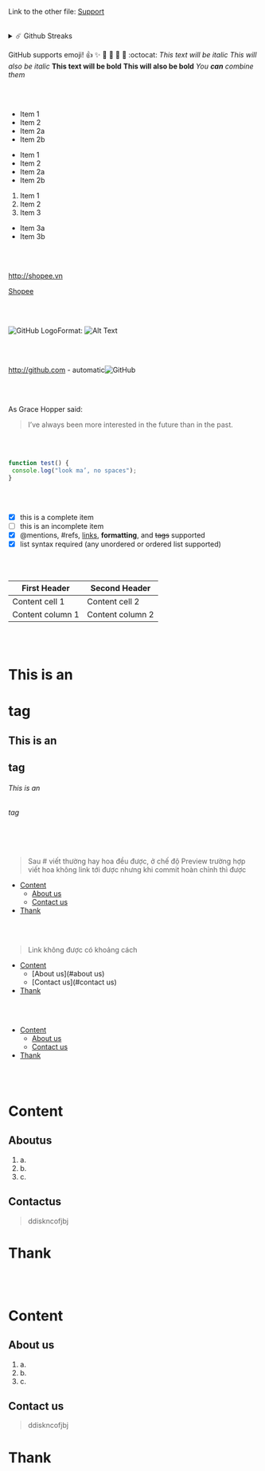 Link to the other file: [Support](support_demo.md)
<br>
</br>

<details>	
  <summary>☄️ Github Streaks</summary>

  <br />
  <img height="180em" src="https://github-readme-streak-stats.herokuapp.com/?user=iampavangandhi&hide_border=true" />
</details>

GitHub supports emoji!
:+1: :sparkles: :camel: :tada:
:rocket: :metal: :octocat: 
*This text will be italic*
_This will also be italic_
**This text will be bold**
__This will also be bold__
*You **can** combine them*

<br>
</br>

* Item 1
* Item 2
 * Item 2a
 * Item 2b

- Item 1
- Item 2
 - Item 2a
 - Item 2b

1. Item 1
2. Item 2
3. Item 3
 * Item 3a
 * Item 3b


<br>
</br>

http://shopee.vn

[Shopee](http://shopee.vn)

<br>
</br>

![GitHub Logo](/images/logo.png)Format: ![Alt Text](url)

<br>
</br>

http://github.com - automatic![GitHub](http://github.com)

<br>
</br>

As Grace Hopper said:
> I’ve always been more interested
> in the future than in the past.

<br>
</br>

```javascript
function test() {
 console.log("look ma’, no spaces");
}
```

<br>
</br>

- [x] this is a complete item
- [ ] this is an incomplete item
- [x] @mentions, #refs, [links](),
**formatting**, and <del>tags</del>
supported
- [x] list syntax required (any
unordered or ordered list
supported)

<br>
</br>

First Header | Second Header
------------ | -------------
Content cell 1 | Content cell 2
Content column 1 | Content column 2

<br>
</br>

# This is an <h1> tag
## This is an <h2> tag
###### This is an <h6> tag

<br>
</br>


> Sau # viết thường hay hoa đều được, ở chế độ Preview trường hợp viết hoa không link tới được nhưng khi commit hoàn chỉnh thì được
- [Content](#content)
  - [About us](#Aboutus)
  - [Contact us](#Contactus)
- [Thank](#thank)

<br>
</br>

> Link không được có khoảng cách  
- [Content](#content)
  - [About us](#about us)
  - [Contact us](#contact us)
- [Thank](#thank)

<br>
</br>

- [Content](#content)
  - [About us](#aboutus)
  - [Contact us](#contactus)
- [Thank](#thank)

<br>
</br>


# Content
## Aboutus
1. a.
1. b.
1. c.
## Contactus
>ddiskncofjbj

# Thank

<br>
</br>

# Content
## About us
1. a.
1. b.
1. c.
## Contact us
>ddiskncofjbj

# Thank

